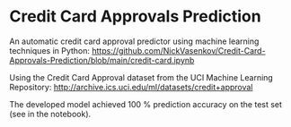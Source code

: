 # Credit Card Approvals Prediction
 An automatic credit card approval predictor using machine learning techniques in Python:
 https://github.com/NickVasenkov/Credit-Card-Approvals-Prediction/blob/main/credit-card.ipynb

Using the Credit Card Approval dataset from the UCI Machine Learning Repository: http://archive.ics.uci.edu/ml/datasets/credit+approval

The developed model achieved 100 %  prediction accuracy on the test set (see in the notebook).
